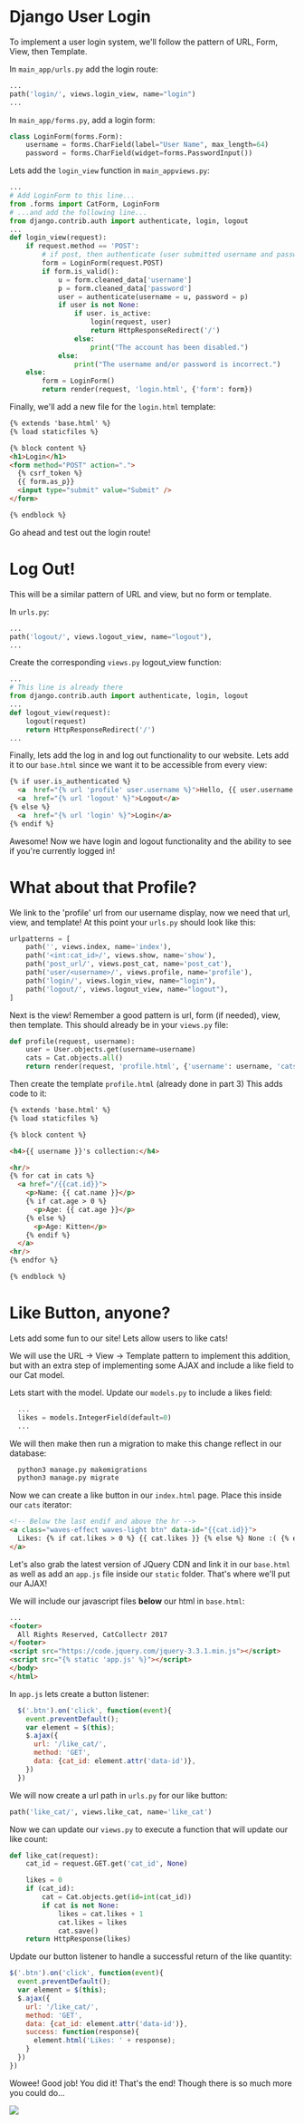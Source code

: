 # Django User Login

To implement a user login system, we'll follow the pattern of URL, Form, View, then Template.

In `main_app/urls.py` add the login route:

```python
...
path('login/', views.login_view, name="login")
...
```

In `main_app/forms.py`, add a login form:

```python
class LoginForm(forms.Form):
    username = forms.CharField(label="User Name", max_length=64)
    password = forms.CharField(widget=forms.PasswordInput())
```

Lets add the `login_view` function in `main_appviews.py`:

```python
...
# Add LoginForm to this line...
from .forms import CatForm, LoginForm
# ...and add the following line...
from django.contrib.auth import authenticate, login, logout
...
def login_view(request):
    if request.method == 'POST':
        # if post, then authenticate (user submitted username and password)
        form = LoginForm(request.POST)
        if form.is_valid():
            u = form.cleaned_data['username']
            p = form.cleaned_data['password']
            user = authenticate(username = u, password = p)
            if user is not None:
                if user. is_active:
                    login(request, user)
                    return HttpResponseRedirect('/')
                else:
                    print("The account has been disabled.")
            else:
                print("The username and/or password is incorrect.")
    else:
        form = LoginForm()
        return render(request, 'login.html', {'form': form})
```

Finally, we'll add a new file for the `login.html` template:

```html
{% extends 'base.html' %}
{% load staticfiles %}

{% block content %}
<h1>Login</h1>
<form method="POST" action=".">
  {% csrf_token %}
  {{ form.as_p}}
  <input type="submit" value="Submit" />
</form>

{% endblock %}
```

Go ahead and test out the login route!

# Log Out!

This will be a similar pattern of URL and view, but no form or template.

In `urls.py`:

```python
...
path('logout/', views.logout_view, name="logout"),
...
```

Create the corresponding `views.py` logout_view function:

```python
...
# This line is already there
from django.contrib.auth import authenticate, login, logout
...
def logout_view(request):
    logout(request)
    return HttpResponseRedirect('/')
...
```

Finally, lets add the log in and log out functionality to our website. Lets add it to our `base.html` since we want it to be accessible from every view:

```html
{% if user.is_authenticated %}
  <a  href="{% url 'profile' user.username %}">Hello, {{ user.username }}!</a> |
  <a  href="{% url 'logout' %}">Logout</a>
{% else %}
  <a  href="{% url 'login' %}">Login</a>
{% endif %}
```

Awesome! Now we have login and logout functionality and the ability to see if you're currently logged in!

# What about that Profile?

We link to the 'profile' url from our username display, now we need that url, view, and template! At this point your `urls.py` should look like this:

```python
urlpatterns = [
    path('', views.index, name='index'),
    path('<int:cat_id>/', views.show, name='show'),
    path('post_url/', views.post_cat, name='post_cat'),
    path('user/<username>/', views.profile, name='profile'),
    path('login/', views.login_view, name="login"),
    path('logout/', views.logout_view, name="logout"),
]
```

Next is the view! Remember a good pattern is url, form (if needed), view, then template. This should already be in your `views.py` file:

```python
def profile(request, username):
    user = User.objects.get(username=username)
    cats = Cat.objects.all()
    return render(request, 'profile.html', {'username': username, 'cats': cats})
```

Then create the template `profile.html` (already done in part 3) This adds code to it:

```html
{% extends 'base.html' %}
{% load staticfiles %}

{% block content %}

<h4>{{ username }}'s collection:</h4>

<hr/>
{% for cat in cats %}
  <a href="/{{cat.id}}">
    <p>Name: {{ cat.name }}</p>
    {% if cat.age > 0 %}
      <p>Age: {{ cat.age }}</p>
    {% else %}
      <p>Age: Kitten</p>
    {% endif %}
  </a>
<hr/>
{% endfor %}

{% endblock %}
```

# Like Button, anyone?

Lets add some fun to our site! Lets allow users to like cats!

We will use the URL -> View -> Template pattern to implement this addition, but with an extra step of implementing some AJAX and include a like field to our Cat model.

Lets start with the model. Update our `models.py` to include a likes field:

```python
  ...
  likes = models.IntegerField(default=0)
  ...
```

We will then make then run a migration to make this change reflect in our database:

```bash
  python3 manage.py makemigrations
  python3 manage.py migrate
```

Now we can create a like button in our `index.html` page. Place this inside our `cats` iterator:

```html
<!-- Below the last endif and above the hr -->
<a class="waves-effect waves-light btn" data-id="{{cat.id}}">
  Likes: {% if cat.likes > 0 %} {{ cat.likes }} {% else %} None :( {% endif %}
</a>
```

Let's also grab the latest version of JQuery CDN and link it in our `base.html` as well as add an `app.js` file inside our `static` folder. That's where we'll put our AJAX!

We will include our javascript files **below** our html in `base.html`:

```html
...
<footer>
  All Rights Reserved, CatCollectr 2017
</footer>
<script src="https://code.jquery.com/jquery-3.3.1.min.js"></script>
<script src="{% static 'app.js' %}"></script>
</body>
</html>
```

In `app.js` lets create a button listener:

```javascript
  $('.btn').on('click', function(event){
    event.preventDefault();
    var element = $(this);
    $.ajax({
      url: '/like_cat/',
      method: 'GET',
      data: {cat_id: element.attr('data-id')},
    })
  })
```

We will now create a url path in `urls.py` for our like button:

```python
path('like_cat/', views.like_cat, name='like_cat')
```

Now we can update our `views.py` to execute a function that will update our like count:

```python
def like_cat(request):
    cat_id = request.GET.get('cat_id', None)

    likes = 0
    if (cat_id):
        cat = Cat.objects.get(id=int(cat_id))
        if cat is not None:
            likes = cat.likes + 1
            cat.likes = likes
            cat.save()
    return HttpResponse(likes)
```

Update our button listener to handle a successful return of the like quantity:

```javascript
$('.btn').on('click', function(event){
  event.preventDefault();
  var element = $(this);
  $.ajax({
    url: '/like_cat/',
    method: 'GET',
    data: {cat_id: element.attr('data-id')},
    success: function(response){
      element.html('Likes: ' + response);
    }
  })
})
```

Wowee! Good job! You did it! That's the end! Though there is so much more you could do...

![](http://www.reactiongifs.us/wp-content/uploads/2013/10/jeremiah_johnson_nodding.gif)
